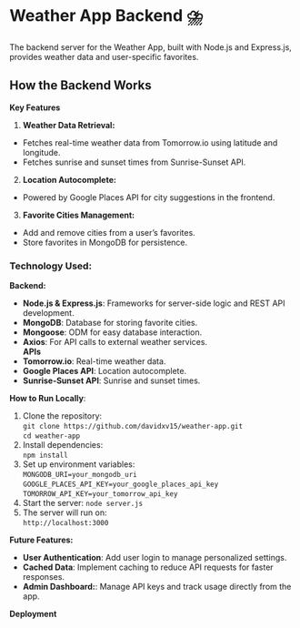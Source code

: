 # Weather App Backend ⛈️  

The backend server for the Weather App, built with Node.js and Express.js, provides weather data and user-specific favorites.

## How the Backend Works

**Key Features**

1. **Weather Data Retrieval:**  
- Fetches real-time weather data from Tomorrow.io using latitude and longitude.
- Fetches sunrise and sunset times from Sunrise-Sunset API.  
2. **Location Autocomplete:**
- Powered by Google Places API for city suggestions in the frontend.  
3. **Favorite Cities Management:**  
- Add and remove cities from a user’s favorites.
- Store favorites in MongoDB for persistence.

### Technology Used:  
**Backend:**  
* **Node.js & Express.js**: Frameworks for server-side logic and REST API development.  
* **MongoDB**: Database for storing favorite cities.  
* **Mongoose**: ODM for easy database interaction. 
* **Axios**: For API calls to external weather services.  
**APIs**  
* **Tomorrow.io**: Real-time weather data.  
* **Google Places API**:  Location autocomplete.  
* **Sunrise-Sunset API**: Sunrise and sunset times.  

**How to Run Locally**:
1. Clone the repository:  
`git clone https://github.com/davidxv15/weather-app.git`  
`cd weather-app`  
2. Install dependencies:  
`npm install`  
3. Set up environment variables:  
`MONGODB_URI=your_mongodb_uri`  
`GOOGLE_PLACES_API_KEY=your_google_places_api_key`  
`TOMORROW_API_KEY=your_tomorrow_api_key`  
4. Start the server:
`node server.js`  
5. The server will run on:  
`http://localhost:3000`  

**Future Features:** 
* **User Authentication**: Add user login to manage personalized settings.  
* **Cached Data**: Implement caching to reduce API requests for faster responses.  
* **Admin Dashboard:**: Manage API keys and track usage directly from the app.  

**Deployment**